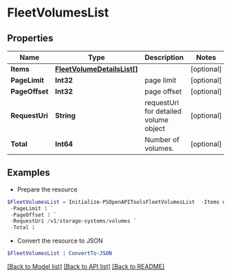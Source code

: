 # FleetVolumesList
## Properties

Name | Type | Description | Notes
------------ | ------------- | ------------- | -------------
**Items** | [**FleetVolumeDetailsList[]**](FleetVolumeDetailsList.md) |  | [optional] 
**PageLimit** | **Int32** | page limit | [optional] 
**PageOffset** | **Int32** | page offset | [optional] 
**RequestUri** | **String** | requestUri for detailed volume object | [optional] 
**Total** | **Int64** | Number of volumes. | [optional] 

## Examples

- Prepare the resource
```powershell
$FleetVolumesList = Initialize-PSOpenAPIToolsFleetVolumesList  -Items null `
 -PageLimit 1 `
 -PageOffset 1 `
 -RequestUri /v1/storage-systems/volumes `
 -Total 1
```

- Convert the resource to JSON
```powershell
$FleetVolumesList | ConvertTo-JSON
```

[[Back to Model list]](../README.md#documentation-for-models) [[Back to API list]](../README.md#documentation-for-api-endpoints) [[Back to README]](../README.md)

